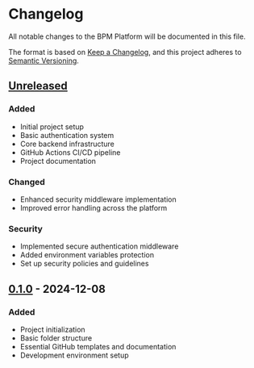 # Changelog

All notable changes to the BPM Platform will be documented in this file.

The format is based on [Keep a Changelog](https://keepachangelog.com/en/1.0.0/),
and this project adheres to [Semantic Versioning](https://semver.org/spec/v2.0.0.html).

## [Unreleased]

### Added
- Initial project setup
- Basic authentication system
- Core backend infrastructure
- GitHub Actions CI/CD pipeline
- Project documentation

### Changed
- Enhanced security middleware implementation
- Improved error handling across the platform

### Security
- Implemented secure authentication middleware
- Added environment variables protection
- Set up security policies and guidelines

## [0.1.0] - 2024-12-08

### Added
- Project initialization
- Basic folder structure
- Essential GitHub templates and documentation
- Development environment setup

[unreleased]: https://github.com/furkan-ucan/bpm-platform/compare/v0.1.0...HEAD
[0.1.0]: https://github.com/furkan-ucan/bpm-platform/releases/tag/v0.1.0
